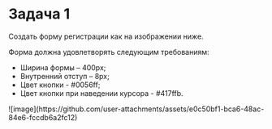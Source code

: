 <h1>Задача 1</h1>
<p>Создать форму регистрации как на изображении ниже. </p>
<p>Форма должна удовлетворять следующим требованиям:</p>
<ul>
  <li>Ширина формы – 400px;</li>
  <li>Внутренний отступ – 8px;</li>
  <li>Цвет кнопки - #0056ff;</li>
  <li>Цвет кнопки при наведении курсора - #417ffb.</li>
</ul>
![image](https://github.com/user-attachments/assets/e0c50bf1-bca6-48ac-84e6-fccdb6a2fc12)
